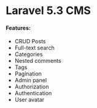 # Laravel 5.3 CMS
#### Features:
- CRUD Posts
- Full-text search
- Categories
- Nested comments
- Tags
- Pagination
- Admin panel
- Authorization
- Authentication
- User avatar

